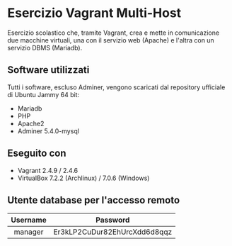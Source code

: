 # Esercizio Vagrant Multi-Host

Esercizio scolastico che, tramite Vagrant, crea e mette in comunicazione due macchine virtuali, una con il servizio web (Apache) e l'altra con un servizio DBMS (Mariadb).

## Software utilizzati
Tutti i software, escluso Adminer, vengono scaricati dal repository ufficiale di Ubuntu Jammy 64 bit:

- Mariadb
- PHP
- Apache2
- Adminer 5.4.0-mysql

## Eseguito con

- Vagrant 2.4.9 / 2.4.6
- VirtualBox 7.2.2 (Archlinux) / 7.0.6 (Windows)

## Utente database per l'accesso remoto

| Username | Password |
| :-:      |   :-:    |
| manager  | Er3kLP2CuDur82EhUrcXdd6d8qqz |
